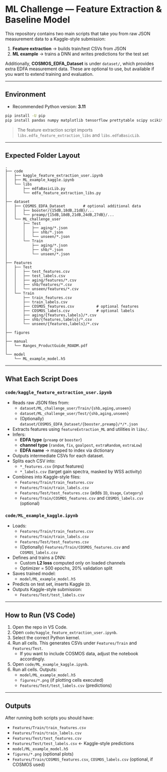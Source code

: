 # ML Challenge — Feature Extraction & Baseline Model

This repository contains two main scripts that take you from raw JSON measurement data to a Kaggle-style submission:

1. **Feature extraction** &rarr; builds train/test CSVs from JSON  
2. **ML example** &rarr; trains a DNN and writes predictions for the test set  

Additionally, **COSMOS_EDFA_Dataset** is under `dataset/`, which provides extra EDFA measurement data. These are optional to use, but available if you want to extend training and evaluation.  

---

## Environment

- Recommended Python version: **3.11**  

```bash
pip install -U pip
pip install pandas numpy matplotlib tensorflow prettytable scipy scikit-learn
```

> The feature extraction script imports `libs.edfa_feature_extraction_libs` and `libs.edfaBasicLib`.  

---

## Expected Folder Layout

```
.
├── code
│   ├── kaggle_feature_extraction_user.ipynb
│   ├── ML_example_kaggle.ipynb
│   └── libs
│       ├── edfaBasicLib.py
│       └── edfa_feature_extraction_libs.py
│
├── dataset
│   ├── COSMOS_EDFA_Dataset        # optional additional data
│   │   ├── booster/{15dB,18dB,21dB}/...
│   │   └── preamp/{15dB,18dB,21dB,24dB,27dB}/...
│   └── ML_challenge_user
│       ├── Test
│       │   ├── aging/*.json
│       │   ├── shb/*.json
│       │   └── unseen/*.json
│       └── Train
│           ├── aging/*.json
│           ├── shb/*.json
│           └── unseen/*.json
│
├── Features
│   ├── Test
│   │   ├── test_features.csv
│   │   ├── test_labels.csv
│   │   ├── aging/features/*.csv
│   │   ├── shb/features/*.csv
│   │   └── unseen/features/*.csv
│   └── Train
│       ├── train_features.csv
│       ├── train_labels.csv
│       ├── COSMOS_features.csv          # optional features
│       ├── COSMOS_labels.csv            # optional labels
│       ├── aging/{features,labels}/*.csv
│       ├── shb/{features,labels}/*.csv
│       └── unseen/{features,labels}/*.csv
│
├── figures
│
├── manual
│   └── Ranges_ProductGuide_ROADM.pdf
│
└── model
    └── ML_example_model.h5
```

---

## What Each Script Does

### `code/kaggle_feature_extraction_user.ipynb`

- Reads raw JSON files from:
  - `dataset/ML_challenge_user/Train/{shb,aging,unseen}`
  - `dataset/ML_challenge_user/Test/{shb,aging,unseen}`
  - (Optionally) `dataset/COSMOS_EDFA_Dataset/{booster,preamp}/*/*.json`
- Extracts features using `featureExtraction_ML` and utilities in `libs/`.
- Infers:
  - **EDFA type** (`preamp` or `booster`)
  - **channel type** (`random`, `fix`, `goalpost`, `extraRandom`, `extraLow`)
  - **EDFA name** &rarr; mapped to index via dictionary
- Outputs intermediate CSVs for each dataset.
- Splits each CSV into:
  - `*_features.csv` (input features)
  - `*_labels.csv` (target gain spectra, masked by WSS activity)
- Combines into Kaggle-style files:
  - `Features/Train/train_features.csv`
  - `Features/Train/train_labels.csv`
  - `Features/Test/test_features.csv` (adds `ID`, `Usage`, `Category`)
  - `Features/Train/COSMOS_features.csv` and `COSMOS_labels.csv` (optional)

### `code/ML_example_kaggle.ipynb`

- Loads:
  - `Features/Train/train_features.csv`
  - `Features/Train/train_labels.csv`
  - `Features/Test/test_features.csv`
  - (Optionally) `Features/Train/COSMOS_features.csv` and `COSMOS_labels.csv`
- Defines and trains a DNN:
  - Custom **L2 loss** computed only on loaded channels
  - Optimizer = 500 epochs, 20% validation split
- Saves trained model:
  - `model/ML_example_model.h5`
- Predicts on test set, inserts Kaggle `ID`.
- Outputs Kaggle-style submission:
  - `Features/Test/test_labels.csv`

---

## How to Run (VS Code)

1. Open the repo in VS Code.  
2. Open `code/kaggle_feature_extraction_user.ipynb`.  
3. Select the correct Python kernel.  
4. Run all cells. This generates CSVs under `Features/Train` and `Features/Test`.  
   - If you want to include COSMOS data, adjust the notebook accordingly.  
5. Open `code/ML_example_kaggle.ipynb`.  
6. Run all cells. Outputs:  
   - `model/ML_example_model.h5`  
   - `figures/*.png` (if plotting cells executed)  
   - `Features/Test/test_labels.csv` (predictions)  

---

## Outputs

After running both scripts you should have:

- `Features/Train/train_features.csv`  
- `Features/Train/train_labels.csv`  
- `Features/Test/test_features.csv`  
- `Features/Test/test_labels.csv` &larr; Kaggle-style predictions  
- `model/ML_example_model.h5`  
- `figures/*.png` (optional plots)  
- `Features/Train/COSMOS_features.csv`, `COSMOS_labels.csv` (optional, if COSMOS used)


